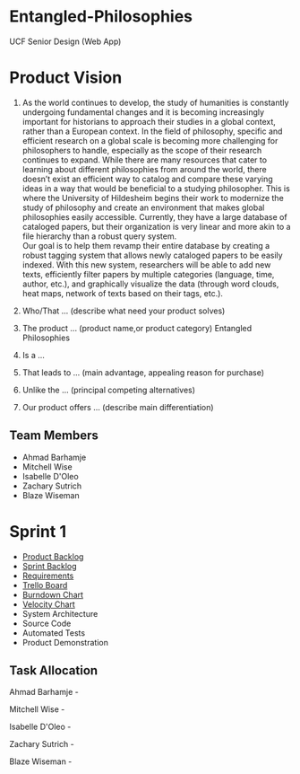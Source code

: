 # Entangled-Philosophies
UCF Senior Design (Web App)

# Product Vision

1. As the world continues to develop, the study of humanities is constantly undergoing fundamental changes and it is becoming increasingly important for historians to approach their studies in a global context, rather than a European context. In the field of philosophy, specific and efficient research on a global scale is becoming more challenging for philosophers to handle, especially as the scope of their research continues to expand. While there are many resources that cater to learning about different philosophies from around the world, there doesn’t exist an efficient way to catalog and compare these varying ideas in a way that would be beneficial to a studying philosopher.
This is where the University of Hildesheim begins their work to modernize the study of philosophy and create an environment that makes global philosophies easily accessible. Currently, they have a large database of cataloged papers, but their organization is very linear and more akin to a file hierarchy than a robust query system.  
Our goal is to help them revamp their entire database by creating a robust tagging system that allows newly cataloged papers to be easily indexed. With this new system, researchers will be able to add new texts, efficiently filter papers by multiple categories (language, time, author, etc.), and graphically visualize the data (through word clouds, heat maps, network of texts based on their tags, etc.).

2. Who/That ... (describe what need your product solves)

3. The product ... (product name,or product category)
Entangled Philosophies

4. Is a ...

6. That leads to ... (main advantage, appealing reason for purchase)

6. Unlike the ... (principal competing alternatives)

7. Our product offers ... (describe main differentiation)

## Team Members

- Ahmad Barhamje
- Mitchell Wise 
- Isabelle D'Oleo
- Zachary Sutrich
- Blaze Wiseman

# Sprint 1

- [Product Backlog](...)
- [Sprint Backlog](...) 
- [Requirements](...)
- [Trello Board](...)
- [Burndown Chart](...)
- [Velocity Chart](...)
- System Architecture
- Source Code
- Automated Tests
- Product Demonstration 

## Task Allocation

Ahmad Barhamje -

Mitchell Wise -

Isabelle D'Oleo -

Zachary Sutrich -

Blaze Wiseman -
